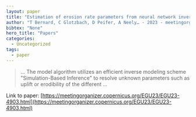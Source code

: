 ```yaml
---
layout: paper
title: "Estimation of erosion rate parameters from neural network inverse modeling of river profile and thermo-geochronology data"
author: "T Bernard, C Glotzbach, D Peifer, A Neely… - 2023 - meetingorganizer.copernicus.org"
bibtex: "None"
hero_title: "Papers"
categories:
  - Uncategorized
tags:
  - paper
---
```

>… The model algorithm utilizes an efficient inverse modeling scheme "Simulation-Based Inference" to resolve unknown parameters such as uplift or erodibility of the different …

Link to paper: [https://meetingorganizer.copernicus.org/EGU23/EGU23-4903.html](https://meetingorganizer.copernicus.org/EGU23/EGU23-4903.html)



